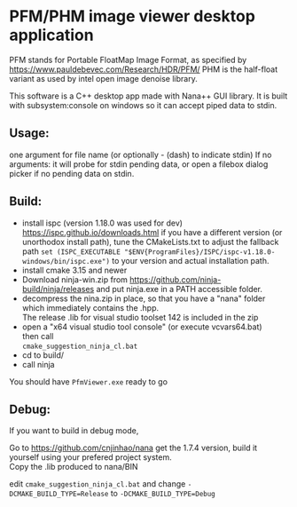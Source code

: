 # PFM/PHM image viewer desktop application

PFM stands for Portable FloatMap Image Format, as specified by https://www.pauldebevec.com/Research/HDR/PFM/
PHM is the half-float variant as used by intel open image denoise library.

This software is a C++ desktop app made with Nana++ GUI library.
It is built with subsystem:console on windows so it can accept piped data to stdin.

## Usage:

one argument for file name (or optionally - (dash) to indicate stdin)
If no arguments: it will probe for stdin pending data, or open a filebox dialog picker if no pending data on stdin.

## Build:

 - install ispc (version 1.18.0 was used for dev) https://ispc.github.io/downloads.html
if you have a different version (or unorthodox install path), tune the CMakeLists.txt to adjust the fallback path `set (ISPC_EXECUTABLE "$ENV{ProgramFiles}/ISPC/ispc-v1.18.0-windows/bin/ispc.exe")` to your version and actual installation path.
 - install cmake 3.15 and newer
 - Download ninja-win.zip from https://github.com/ninja-build/ninja/releases and put ninja.exe in a PATH accessible folder.
 - decompress the nina.zip in place, so that you have a "nana" folder which immediately contains the .hpp.  
 The release .lib for visual studio toolset 142 is included in the zip
 - open a "x64 visual studio tool console" (or execute vcvars64.bat)  
then call  
`cmake_suggestion_ninja_cl.bat`
 - cd to build/
 - call ninja

You should have `PfmViewer.exe` ready to go

## Debug:

If you want to build in debug mode,

Go to https://github.com/cnjinhao/nana get the 1.7.4 version, build it yourself using your prefered project system.  
Copy the .lib produced to nana/BIN

edit `cmake_suggestion_ninja_cl.bat` and change `-DCMAKE_BUILD_TYPE=Release` to `-DCMAKE_BUILD_TYPE=Debug`
